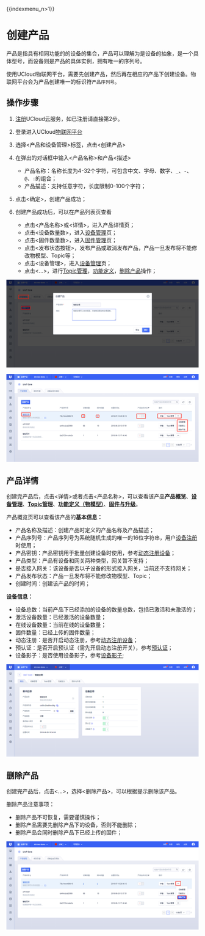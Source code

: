 {{indexmenu_n>1}}

# 创建产品
产品是指具有相同功能的的设备的集合，产品可以理解为是设备的抽象，是一个具体型号，而设备则是产品的具体实例，拥有唯一的序列号。

使用UCloud物联网平台，需要先创建产品，然后再在相应的产品下创建设备。物联网平台会为产品创建唯一的标识符`产品序列号`。



## 操作步骤

1. [注册](https://passport.ucloud.cn/#register)UCloud云服务，如已注册请直接第2步。
2. 登录进入UCloud[物联网平台](https://console.ucloud.cn/uiot)
3. 选择<产品和设备管理>标签，点击<创建产品>
4. 在弹出的对话框中输入<产品名称>和产品<描述>

   - 产品名称：名称长度为4-32个字符，可包含中文、字母、数字、`_`、`-`、`@`、`:`的组合；
   - 产品描述：支持任意字符，长度限制0-100个字符；
   
   
   
5. 点击<确定>，创建产品成功；
6. 创建产品成功后，可以在产品列表页查看

   - 点击<产品名称>或<详情>，进入产品详情页；
   - 点击<设备数量数>，进入[设备管理](create_devcies\#管理设备)页；
   - 点击<固件数量数>，进入[固件管理](../ota/firmware_management)页；
   - 点击<发布状态按钮>，发布产品或取消发布产品，产品一旦发布将不能修改物模型、Topic等；
   - 点击<设备管理>，进入[设备管理](create_devcies\#管理设备)页；
   - 点击<...>，进行[Topic管理](topic)，[功能定义](../thingmode/thingmode_guide)，[删除产品](#删除产品)操作；



![添加产品](../../images/添加产品.png)

![产品列表](../../images/产品列表.png)



## 产品详情
创建完产品后，点击<详情>或者点击<产品名称>，可以查看该产品**产品概览**、**[设备管理](create_devcies\#管理设备)**、**[Topic管理](topic)**、**[功能定义（物模型）](../thingmode/thingmode_guide)**、**[固件与升级](../ota/firmware_management)**。

产品概览页可以查看该产品的**基本信息：**

- 产品名称及描述：创建产品时定义的产品名称及产品描述；
- 产品序列号：产品序列号为系统随机生成的唯一的16位字符串，用户[设备注册](../../device_develop_guide/authenticate_devices/what_is_authenticate_devices)时使用；
- 产品密钥：产品密钥用于批量创建设备时使用，参考[动态注册设备](../../device_develop_guide/authenticate_devices/unique-certificate-per-product_authentication)；
- 产品类型：产品有设备和网关两种类型，网关暂不支持；
- 是否接入网关：该设备是否以子设备的形式接入网关，当前还不支持网关；
- 产品发布状态：产品一旦发布将不能修改物模型、Topic；
- 创建时间：创建该产品的时间；



**设备信息：**

- 设备总数：当前产品下已经添加的设备的数量总数，包括已激活和未激活的；
- 激活设备数量：已经激活的设备数量；
- 在线设备数量：当前在线的设备数量；
- 固件数量：已经上传的固件数量；
- 动态注册：是否开启动态注册，参考[动态注册设备](../../device_develop_guide/authenticate_devices/unique-certificate-per-product_authentication)；
- 预认证：是否开启预认证（需先开启动态注册开关），参考[预认证](../../device_develop_guide/authenticate_devices/unique-certificate-per-product_authentication#预认证)；
- 设备影子：是否使用设备影子，参考[设备影子](../device_shadow/waht_is_deviceshadow);



![产品概览](../../images/产品概览.png)



## 删除产品

创建完产品后，点击<...>，选择<删除产品>，可以根据提示删除该产品。

删除产品注意事项：

- 删除产品不可恢复，需要谨慎操作；
- 删除产品需要先删除产品下的设备，否则不能删除；
- 删除产品会同时删除产品下已经上传的固件；



![产品删除](../../images/产品删除.png)